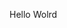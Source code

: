 Hello Wolrd




























































































































































































































































































































































































































































































































































































































































































































